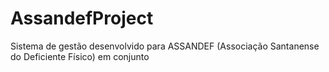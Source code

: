 # AssandefProject
Sistema de gestão desenvolvido para ASSANDEF (Associação Santanense do Deficiente Físico) em conjunto
